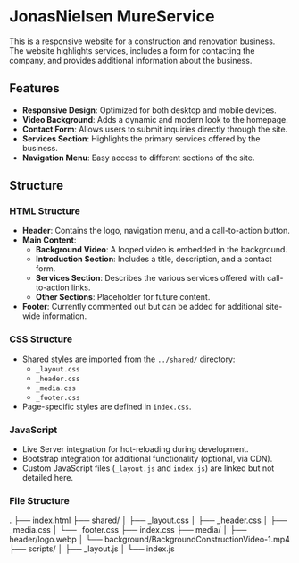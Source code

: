 # JonasNielsen MureService

This is a responsive website for a construction and renovation business. The website highlights services, includes a form for contacting the company, and provides additional information about the business.

## Features

- **Responsive Design**: Optimized for both desktop and mobile devices.
- **Video Background**: Adds a dynamic and modern look to the homepage.
- **Contact Form**: Allows users to submit inquiries directly through the site.
- **Services Section**: Highlights the primary services offered by the business.
- **Navigation Menu**: Easy access to different sections of the site.

## Structure

### HTML Structure

- **Header**: Contains the logo, navigation menu, and a call-to-action button.
- **Main Content**:
  - **Background Video**: A looped video is embedded in the background.
  - **Introduction Section**: Includes a title, description, and a contact form.
  - **Services Section**: Describes the various services offered with call-to-action links.
  - **Other Sections**: Placeholder for future content.
- **Footer**: Currently commented out but can be added for additional site-wide information.

### CSS Structure

- Shared styles are imported from the `../shared/` directory:
  - `_layout.css`
  - `_header.css`
  - `_media.css`
  - `_footer.css`
- Page-specific styles are defined in `index.css`.

### JavaScript

- Live Server integration for hot-reloading during development.
- Bootstrap integration for additional functionality (optional, via CDN).
- Custom JavaScript files (`_layout.js` and `index.js`) are linked but not detailed here.


### File Structure
.
├── index.html
├── shared/
│   ├── _layout.css
│   ├── _header.css
│   ├── _media.css
│   └── _footer.css
├── index.css
├── media/
│   ├── header/logo.webp
│   └── background/BackgroundConstructionVideo-1.mp4
├── scripts/
│   ├── _layout.js
│   └── index.js
